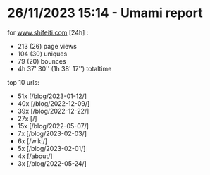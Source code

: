 # 26/11/2023 15:14 - Umami report
for www.shifeiti.com [24h] :

 - 213 (26) page views
 - 104 (30) uniques
 - 79 (20) bounces
 - 4h 37' 30'' (1h 38' 17'') totaltime


top 10 urls:
 - 51x [/blog/2023-01-12/]
 - 40x [/blog/2022-12-09/]
 - 39x [/blog/2022-12-22/]
 - 27x [/]
 - 15x [/blog/2022-05-07/]
 - 7x [/blog/2023-02-03/]
 - 6x [/wiki/]
 - 5x [/blog/2023-02-01/]
 - 4x [/about/]
 - 3x [/blog/2022-05-24/]


